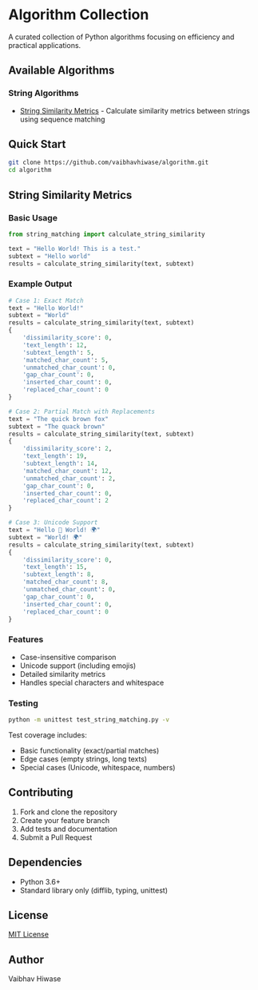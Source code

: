 # Algorithm Collection

A curated collection of Python algorithms focusing on efficiency and practical applications.

## Available Algorithms

### String Algorithms
- [String Similarity Metrics](string_matching.py) - Calculate similarity metrics between strings using sequence matching

## Quick Start

```bash
git clone https://github.com/vaibhavhiwase/algorithm.git
cd algorithm
```

## String Similarity Metrics

### Basic Usage
```python
from string_matching import calculate_string_similarity

text = "Hello World! This is a test."
subtext = "Hello world"
results = calculate_string_similarity(text, subtext)
```

### Example Output
```python
# Case 1: Exact Match
text = "Hello World!"
subtext = "World"
results = calculate_string_similarity(text, subtext)
{
    'dissimilarity_score': 0,
    'text_length': 12,
    'subtext_length': 5,
    'matched_char_count': 5,
    'unmatched_char_count': 0,
    'gap_char_count': 0,
    'inserted_char_count': 0,
    'replaced_char_count': 0
}

# Case 2: Partial Match with Replacements
text = "The quick brown fox"
subtext = "The quack brown"
results = calculate_string_similarity(text, subtext)
{
    'dissimilarity_score': 2,
    'text_length': 19,
    'subtext_length': 14,
    'matched_char_count': 12,
    'unmatched_char_count': 2,
    'gap_char_count': 0,
    'inserted_char_count': 0,
    'replaced_char_count': 2
}

# Case 3: Unicode Support
text = "Hello 👋 World! 🌍"
subtext = "World! 🌍"
results = calculate_string_similarity(text, subtext)
{
    'dissimilarity_score': 0,
    'text_length': 15,
    'subtext_length': 8,
    'matched_char_count': 8,
    'unmatched_char_count': 0,
    'gap_char_count': 0,
    'inserted_char_count': 0,
    'replaced_char_count': 0
}
```

### Features
- Case-insensitive comparison
- Unicode support (including emojis)
- Detailed similarity metrics
- Handles special characters and whitespace

### Testing
```bash
python -m unittest test_string_matching.py -v
```

Test coverage includes:
- Basic functionality (exact/partial matches)
- Edge cases (empty strings, long texts)
- Special cases (Unicode, whitespace, numbers)

## Contributing
1. Fork and clone the repository
2. Create your feature branch
3. Add tests and documentation
4. Submit a Pull Request

## Dependencies
- Python 3.6+
- Standard library only (difflib, typing, unittest)

## License
[MIT License](LICENSE.txt)

## Author
Vaibhav Hiwase 